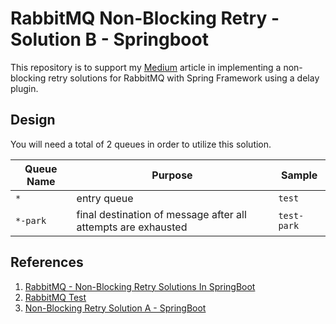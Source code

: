 # RabbitMQ Non-Blocking Retry - Solution B - Springboot

This repository is to support my [Medium](https://medium.com/@qgervacio/rabbitmq-non-blocking-retry-solutions-in-springboot-fe589f69f367) article in implementing
a non-blocking retry solutions for RabbitMQ with Spring Framework
using a delay plugin.

## Design

You will need a total of 2 queues in order to utilize this solution.

| Queue Name     | Purpose                                                       | Sample            |
|----------------|---------------------------------------------------------------|-------------------|
| `*`            | entry queue                                                   | `test`            |
| `*-park`       | final destination of message after all attempts are exhausted | `test-park`       |

## References

1. [RabbitMQ - Non-Blocking Retry Solutions In SpringBoot](https://medium.com/@qgervacio/rabbitmq-non-blocking-retry-solutions-in-springboot-fe589f69f367)
2. [RabbitMQ Test](https://github.com/qgervacio/rabbitmq-test)
3. [Non-Blocking Retry Solution A - SpringBoot](https://github.com/qgervacio/nbr-sola-sboot)